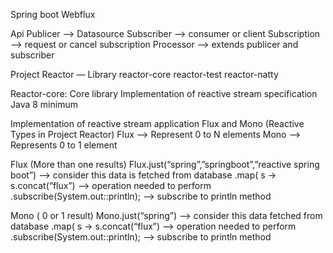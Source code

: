 Spring boot Webflux



Api
 Publicer —> Datasource
 Subscriber —> consumer or client
 Subscription —> request or cancel subscription 
 Processor —> extends publicer and subscriber

Project Reactor — Library
	reactor-core
	reactor-test
	reactor-natty

Reactor-core:
	Core library
	Implementation of reactive stream specification
	Java 8 minimum
	

Implementation of reactive stream application
	Flux and Mono (Reactive Types in Project Reactor)
	Flux —> Represent 0 to N elements
	Mono —> Represents 0 to 1 element

Flux (More than one results)
	Flux.just(“spring”,”springboot”,”reactive spring boot”) ——> consider this data is fetched from database
	.map( s -> s.concat(“flux”) —> operation needed to perform
	.subscribe(System.out::println); —> subscribe to println method

Mono ( 0 or 1 result)
	Mono.just(“spring”) —> consider this data fetched from database
	.map( s -> s.concat(“flux”) —> operation needed to perform
	.subscribe(System.out::println); —> subscribe to println method
